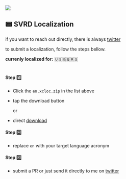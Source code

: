 <img src="https://user-images.githubusercontent.com/21968377/167154172-d6886850-22dc-4947-bf5c-aaed45b67cea.jpg">

## 📟 SVRD Localization

if you want to reach out directly, there is always [twitter]


to submit a localization, follow the steps bellow.

**currenly localized for:** 🇺🇸🇬🇧🇷🇸
#

#### Step 1️⃣
- Click the `en.xcloc.zip` in the list above
- tap the download button

  or

- direct [download]

#### Step 2️⃣
- replace `en` with your target language acronym

#### Step 3️⃣
- submit a PR or just send it directly to me on [twitter](https://www.twitter.com/emin_ui)

[download]: https://github.com/roblack/workshop/raw/main/Localizations/SVRD/en.xcloc.zip
[twitter]: https://www.twitter.com/emin_ui
